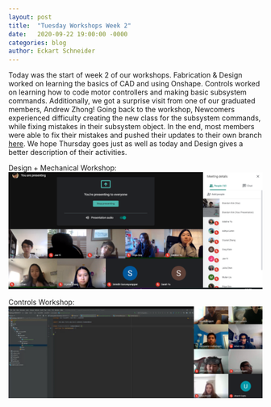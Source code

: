 ```yaml
---
layout: post
title:  "Tuesday Workshops Week 2"
date:   2020-09-22 19:00:00 -0000
categories: blog
author: Eckart Schneider
---
```

Today was the start of week 2 of our workshops. Fabrication & Design worked on learning the basics of CAD and using Onshape. Controls worked on learning how to code motor controllers 
and making basic subsystem commands. Additionally, we got a surprise visit from one of our graduated members, Andrew Zhong! Going back to the workshop, Newcomers experienced difficulty 
creating the new class for the subsystem commands, while fixing mistakes in their subsystem object. In the end, most members were able to fix their mistakes and pushed their updates to 
their own branch [here](https://github.com/team4099/Workshop-2020-09-17). We hope Thursday goes just as well as today and Design gives a better description of their activities. 

Design + Mechanical Workshop:
![design|1100x700](/img/blog/9-22-2020/designws.png)

Controls Workshop:
![controls|1100x700](/img/blog/9-22-2020/controlsws.png)
